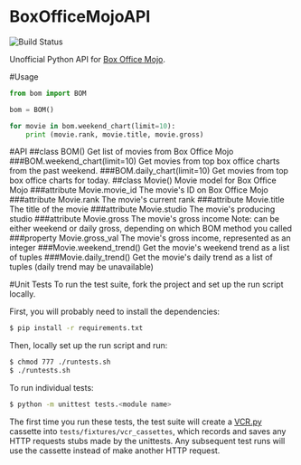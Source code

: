 BoxOfficeMojoAPI
================
![Build Status](https://travis-ci.org/hyperbit/BoxOfficeMojoAPI.svg?branch=master)

Unofficial Python API for [Box Office Mojo](http://boxofficemojo.com/).

#Usage
```python
from bom import BOM

bom = BOM()

for movie in bom.weekend_chart(limit=10):
    print (movie.rank, movie.title, movie.gross)
```

#API
##class BOM()
Get list of movies from Box Office Mojo
###BOM.weekend_chart(limit=10)
Get movies from top box office charts from the past weekend.
###BOM.daily_chart(limit=10)
Get movies from top box office charts for today.
##class Movie()
Movie model for Box Office Mojo
###attribute Movie.movie_id
The movie's ID on Box Office Mojo
###attribute Movie.rank
The movie's current rank
###attribute Movie.title
The title of the movie
###attribute Movie.studio
The movie's producing studio
###attribute Movie.gross
The movie's gross income
Note: can be either weekend or daily gross, depending on which BOM method you called
###property Movie.gross_val
The movie's gross income, represented as an integer
###Movie.weekend_trend()
Get the movie's weekend trend as a list of tuples
###Movie.daily_trend()
Get the movie's daily trend as a list of tuples
(daily trend may be unavailable)


#Unit Tests
To run the test suite, fork the project and set up the run script locally.

First, you will probably need to install the dependencies:
```bash
$ pip install -r requirements.txt
```

Then, locally set up the run script and run:
```bash
$ chmod 777 ./runtests.sh
$ ./runtests.sh
```

To run individual tests:
```bash
$ python -m unittest tests.<module name>
```

The first time you run these tests, the test suite will create a [VCR.py](https://github.com/kevin1024/vcrpy) cassette into `tests/fixtures/vcr_cassettes`, which records and saves any HTTP requests stubs made by the unittests. Any subsequent test runs will use the cassette instead of make another HTTP request.
